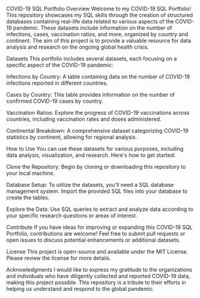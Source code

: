 COVID-19 SQL Portfolio
Overview
Welcome to my COVID-19 SQL Portfolio! This repository showcases my SQL skills through the creation of structured databases containing real-life data related to various aspects of the COVID-19 pandemic. These datasets include information on the number of infections, cases, vaccination ratios, and more, organized by country and continent. The aim of this project is to provide a valuable resource for data analysis and research on the ongoing global health crisis.

Datasets
This portfolio includes several datasets, each focusing on a specific aspect of the COVID-19 pandemic:

Infections by Country: A table containing data on the number of COVID-19 infections reported in different countries.

Cases by Country: This table provides information on the number of confirmed COVID-19 cases by country.

Vaccination Ratios: Explore the progress of COVID-19 vaccinations across countries, including vaccination rates and doses administered.

Continental Breakdown: A comprehensive dataset categorizing COVID-19 statistics by continent, allowing for regional analysis.

How to Use
You can use these datasets for various purposes, including data analysis, visualization, and research. Here's how to get started:

Clone the Repository: Begin by cloning or downloading this repository to your local machine.

Database Setup: To utilize the datasets, you'll need a SQL database management system. Import the provided SQL files into your database to create the tables.

Explore the Data: Use SQL queries to extract and analyze data according to your specific research questions or areas of interest.

Contribute
If you have ideas for improving or expanding this COVID-19 SQL Portfolio, contributions are welcome! Feel free to submit pull requests or open issues to discuss potential enhancements or additional datasets.

License
This project is open-source and available under the MIT License. Please review the license for more details.

Acknowledgments
I would like to express my gratitude to the organizations and individuals who have diligently collected and reported COVID-19 data, making this project possible. This repository is a tribute to their efforts in helping us understand and respond to the global pandemic.
